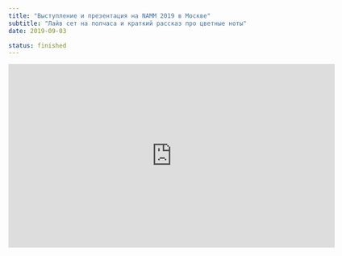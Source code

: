 ```yaml
---
title: "Выступление и презентация на NAMM 2019 в Москве"
subtitle: "Лайв сет на полчаса и краткий рассказ про цветные ноты"
date: 2019-09-03

status: finished
---
```


<iframe width="647" height="364" src="https://www.youtube.com/embed/3_815sW-ZKY" frameborder="0" allow="accelerometer; autoplay; clipboard-write; encrypted-media; gyroscope; picture-in-picture" allowfullscreen></iframe>
